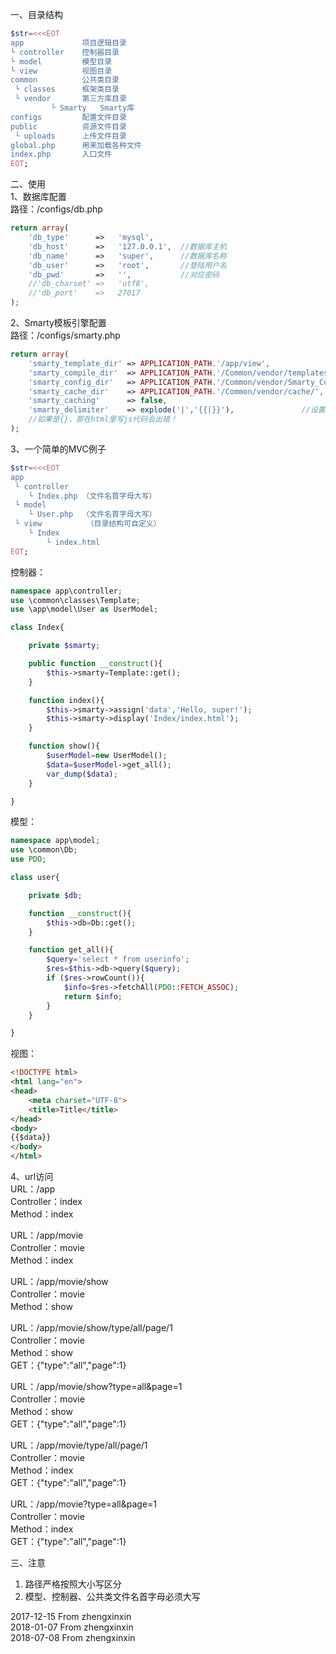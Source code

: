 ﻿一、目录结构
```php
$str=<<<EOT
app             项目逻辑目录
└ controller    控制器目录
└ model         模型目录
└ view          视图目录
common          公共类目录
 └ classes      框架类目录
 └ vendor       第三方库目录
	     └ Smarty   Smarty库
configs         配置文件目录
public          资源文件目录
 └ uploads      上传文件目录
global.php      用来加载各种文件
index.php       入口文件
EOT;
```

二、使用  
1、数据库配置  
路径：/configs/db.php
```php
return array(
    'db_type'      =>   'mysql',
    'db_host'      =>   '127.0.0.1',  //数据库主机
    'db_name'      =>   'super',      //数据库名称
    'db_user'      =>   'root',       //登陆用户名
    'db_pwd'       =>   '',           //对应密码
    //'db_charset' =>   'utf8',
    //'db_port'    =>   27017
);
```
2、Smarty模板引擎配置  
路径：/configs/smarty.php
```php
return array(
    'smarty_template_dir' => APPLICATION_PATH.'/app/view',                       //设置模板目录
    'smarty_compile_dir'  => APPLICATION_PATH.'/Common/vendor/templates_c/',   //设置编译目录
    'smarty_config_dir'   => APPLICATION_PATH.'/Common/vendor/Smarty_Configs/',
    'smarty_cache_dir'    => APPLICATION_PATH.'/Common/vendor/cache/',          //缓存文件夹
    'smarty_caching'      => false,                                                //是否使用缓存，调试期间建议关闭
    'smarty_delimiter'    => explode('|','{{|}}'),               //设置左右边界符
    //如果是{}，那在html里写js代码会出错！
);

```
3、一个简单的MVC例子
```php
$str=<<<EOT
app           
 └ controller 
    └ Index.php （文件名首字母大写）
 └ model
    └ User.php  （文件名首字母大写）
 └ view          （目录结构可自定义）
    └ Index
        └ index.html
EOT;
```
控制器：
```php
namespace app\controller;
use \common\classes\Template;
use \app\model\User as UserModel;

class Index{

    private $smarty;

    public function __construct(){
        $this->smarty=Template::get();
    }

    function index(){
        $this->smarty->assign('data','Hello, super!');
        $this->smarty->display('Index/index.html');
    }

    function show(){
        $userModel=new UserModel();
        $data=$userModel->get_all();
        var_dump($data);
    }

}
```
模型：
```php
namespace app\model;
use \common\Db;
use PDO;

class user{

    private $db;

    function __construct(){
        $this->db=Db::get();
    }

    function get_all(){
        $query='select * from userinfo';
        $res=$this->db->query($query);
        if ($res->rowCount()){
            $info=$res->fetchAll(PDO::FETCH_ASSOC);
            return $info;
        }
    }

}
```
视图：
```html
<!DOCTYPE html>
<html lang="en">
<head>
    <meta charset="UTF-8">
    <title>Title</title>
</head>
<body>
{{$data}}
</body>
</html>
```
4、url访问  
URL：/app  
Controller：index  
Method：index  
  
URL：/app/movie  
Controller：movie  
Method：index  
  
URL：/app/movie/show  
Controller：movie  
Method：show  
  
URL：/app/movie/show/type/all/page/1  
Controller：movie  
Method：show  
GET：{"type":"all","page":1}  
  
URL：/app/movie/show?type=all&page=1  
Controller：movie  
Method：show  
GET：{"type":"all","page":1} 
  
URL：/app/movie/type/all/page/1  
Controller：movie  
Method：index  
GET：{"type":"all","page":1}  
  
URL：/app/movie?type=all&page=1  
Controller：movie  
Method：index  
GET：{"type":"all","page":1}

三、注意
1) 路径严格按照大小写区分
2) 模型、控制器、公共类文件名首字母必须大写

2017-12-15 From zhengxinxin  
2018-01-07 From zhengxinxin  
2018-07-08 From zhengxinxin